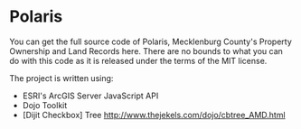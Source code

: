 Polaris
=======

You can get the full source code of Polaris, Mecklenburg County's Property Ownership and Land Records here. There are no bounds to what you can do with this code as it is released under the terms of the MIT license.

The project is written using:
* ESRI's ArcGIS Server JavaScript API
* Dojo Toolkit
* [Dijit Checkbox] Tree http://www.thejekels.com/dojo/cbtree_AMD.html




